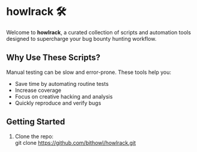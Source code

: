 # howlrack 🛠️

Welcome to **howlrack**, a curated collection of scripts and automation tools designed to supercharge your bug bounty hunting workflow.

## Why Use These Scripts?
Manual testing can be slow and error-prone. These tools help you:

- Save time by automating routine tests  
- Increase coverage 
- Focus on creative hacking and analysis  
- Quickly reproduce and verify bugs  
## Getting Started

1. Clone the repo:  
   git clone https://github.com/bithowl/howlrack.git
